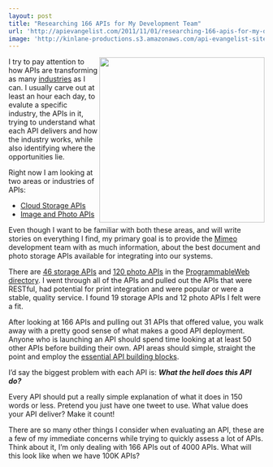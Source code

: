 ```yaml
---
layout: post
title: "Researching 166 APIs for My Development Team"
url: 'http://apievangelist.com/2011/11/01/researching-166-apis-for-my-development-team/'
image: 'http://kinlane-productions.s3.amazonaws.com/api-evangelist-site/blog/Tag-Cloud-Industries.png'
---
```


[<img src="http://kinlane-productions.s3.amazonaws.com/api-evangelist/Tag-Cloud-Industries.png" alt="" width="325" align="right" />][1]

I try to pay attention to how APIs are transforming as many [industries][1] as I can. I usually carve out at least an hour each day, to evalute a specific industry, the APIs in it, trying to understand what each API delivers and how the industry works, while also identifying where the opportunities lie.

Right now I am looking at two areas or industries of APIs:

  * [Cloud Storage APIs][2]
  * [Image and Photo APIs][3]

Even though I want to be familiar with both these areas, and will write stories on everything I find, my primary goal is to provide the [Mimeo][4] development team with as much information, about the best document and photo storage APIs available for integrating into our systems.

There are [46 storage APIs][5] and [120 photo APIs][6] in the [ProgrammableWeb directory][7]. I went through all of the APIs and pulled out the APIs that were RESTful, had potential for print integration and were popular or were a stable, quality service. I found 19 storage APIs and 12 photo APIs I felt were a fit.

After looking at 166 APIs and pulling out 31 APIs that offered value, you walk away with a pretty good sense of what makes a good API deployment. Anyone who is launching an API should spend time looking at at least 50 other APIs before building their own. API areas should simple, straight the point and employ the [essential API building blocks][8].

I’d say the biggest problem with each API is: _**What the hell does this API do?**_

Every API should put a really simple explanation of what it does in 150 words or less. Pretend you just have one tweet to use. What value does your API deliver? Make it count!

There are so many other things I consider when evaluating an API, these are a few of my immediate concerns while trying to quickly assess a lot of APIs. Think about it, I’m only dealing with 166 APIs out of 4000 APIs. What will this look like when we have 100K APIs?

   [1]: /industries/ (API Industries)
   [2]: http://developer.mimeo.com/projects/project_detail.php?ID=36 (Cloud Storage APIs)
   [3]: http://developer.mimeo.com/projects/project_detail.php?ID=35 (Image and Photo APIs)
   [4]: http://www.mimeo.com (Mimeo)
   [5]: http://www.programmableweb.com/apis/directory/1?apicat=Storage (46 storage APIs)
   [6]: http://www.programmableweb.com/apis/directory/1?apicat=Photos (120 photo APIs)
   [7]: http://www.programmableweb.com/apis/directory/ (ProgrammableWeb Directory)
   [8]: /2011/03/07/api-area-common-building-blocks/ (essential API building blocks)
